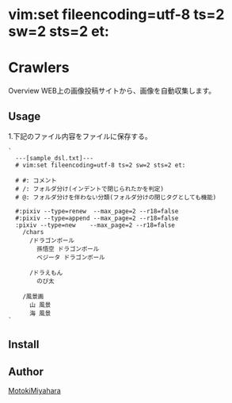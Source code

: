 # vim:set fileencoding=utf-8 ts=2 sw=2 sts=2 et:
Crawlers
====

Overview
WEB上の画像投稿サイトから、画像を自動収集します。


## Usage
1.下記のファイル内容をファイルに保存する。

    `
      ---[sample_dsl.txt]---
      # vim:set fileencoding=utf-8 ts=2 sw=2 sts=2 et:

      # #: コメント
      # /: フォルダ分け(インデントで閉じられたかを判定)
      # @: フォルダ分けを伴わない分類(フォルダ分けの閉じタグとしても機能)

      #:pixiv --type=renew  --max_page=2 --r18=false
      #:pixiv --type=append --max_page=2 --r18=false
      :pixiv --type=new    --max_page=2 --r18=false
        /chars
          /ドラゴンボール
            孫悟空 ドラゴンボール
            ベジータ ドラゴンボール
          
          /ドラえもん
            のび太

        /風景画
          山 風景
          海 風景
    `

## Install


## Author
[MotokiMiyahara](https://github.com/MotokiMiyahara/)

